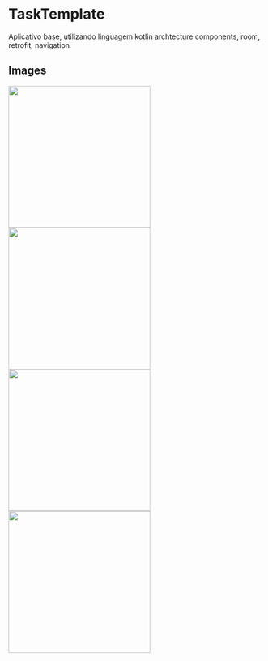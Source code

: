 # TaskTemplate
Aplicativo base, utilizando linguagem kotlin archtecture components, room, retrofit, navigation

 ## Images

<img src="https://res.cloudinary.com/drfcfazt5/image/upload/v1590775891/Screenshot_1590775643_wxpjyl.png" width="280"/> 
<img src="https://res.cloudinary.com/drfcfazt5/image/upload/v1590775890/Screenshot_1590775622_nh7ovy.png" width="280"/> 
<img src="https://res.cloudinary.com/drfcfazt5/image/upload/v1590775890/Screenshot_1590775638_wgfrqs.png" width="280"/>
<img src="https://res.cloudinary.com/drfcfazt5/image/upload/v1590775890/Screenshot_1590775633_vr8kqm.png" width="280"/>
